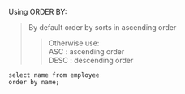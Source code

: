 Using ORDER BY:

> By default order by sorts in ascending order
> > Otherwise use:  
> > ASC : ascending order  
> > DESC : descending order  

```
select name from employee
order by name;
```
